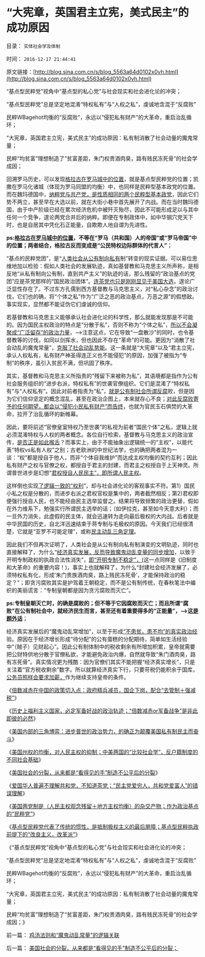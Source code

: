 # “大宪章，英国君主立宪，美式民主”的成功原因

目录： `实体社会学及体制` 

时间： `2016-12-17 21:44:41` 

原文链接：[http://blog.sina.com.cn/s/blog_5563a64d0102x0vh.html](http://blog.sina.com.cn/s/blog_5563a64d0102x0vh.html)

“基点型民粹党”视角中“基点型的私心党”与社会现实和社会进化论的冲突；

“基点型民粹党”总是坚定地混淆“特权私有”与“人权之私”，虔诚地含混于“反腐败”

民粹WBagehot均衡的“反腐败”，永远以“侵犯私有财产”的大革命，重启治乱循环；

“大宪章，英国君主立宪，美式民主”的成功原因：私有制消散了社会动量的魔鬼常量；

民粹“均贫富”理想制造了“贫富差距，朱门权贵酒肉臭，路有贱民冻死骨”的社会学成因；

回溯罗马历史，可以发现[格拉古在罗马城中的位置](../../../2013/3/26/阶级斗争，信仰缺失，礼崩乐坏，格拉古兄弟改革失败.md)，就是基点型民粹党的位置；凯撒在罗马化诸城（体现为罗马同盟的均衡）中，也同样是民粹型基本政党的位置。而在魏玛德国中，[纳粹党与共产党，是性质相同的两个民粹型基本政党](../../../2012/12/25/学雷锋做好事的冲锋队和德国女性垂青的雷锋精神.md)，因此它们势不两立，甚至早在大选以前，就在大街小巷中首先展开了内战。而在当时魏玛德国，由于中产阶级已经在累次经济危机中被歼灭殆尽，因此不可能形成足以与其中任何一个竞争，遑论两党合并后的纳粹。即便在专制政体中，如中华钢穴党天下时，也是自居其中凭化石正能量，自欺欺人地自谓为先进性。

**ps:[格拉古在罗马城中的位置](../../../2013/3/25/改革者宜慎思格拉古兄弟改革的教训.md)，不等在“罗马（共和国）人的帝国”或“罗马帝国”中的位置；两者结合，格拉古反而变成是“公民特权边际群体的代言人”**；

“基点的民粹党团”，是“[人类社会从公有制向私有](../../../2011/5/17/人类发展从公有制走向私有制.md)制”转变的现实证据。可以易位思维地加以检验：假如人类社会的发展轨迹，真如基督教和马克思主义所声称，是相反地“从私有制向公有制，直到共产主义”的轨迹的话，那么残留的“政治基点的党团”应是茶党那样的“国民政治团体”。[连茶党也只是刚刚显见于美国大选](../../../2016/11/24/走投无路的茶党，只能奋起抗争于“政治正确”；.md)，遑论广泛显性存在了。不过东方孔儒到西方基督教与马克思主义，对“私心杂念”的政治讨伐，它们也的确，将“个体之私”作为“广泛之恶的政治基点，万恶之源”的假想敌。事实现实，显然都不能证伪它们虔诚的信仰。

若基督教和马克思主义能够承认社会进化论的科学性，那么就能发现那是不可能的。因为国民主权政治的特点是“分散于私”，否则不称为“个体之私”，[所以不会凝聚成“广泛留存”的政治力量](../../../2016/11/24/走投无路的茶党，只能奋起抗争于“政治正确”；.md)，——>注意这点，它在导致“一盘散沙”的同时，也令基督教等的讨伐，如同以剑挥水，但也因此不存在“革命”的可能。更因为“消散了社会动乱的魔鬼常量”，[克服了社会动乱势能](../../../2013/6/15/有恒产者有恒心，私有财产是人类文明万善之源.md)。这一条就是“大宪章”以及“君主立宪，承认人权私有，私有财产神圣得连正义也不能侵犯”的原因，加强了被指为“专制”的秩序，虽引入贫民不满，但巩固了秩序。

其实，基督教和马克思主义所指责的“残留下来被称为私”，其语境都是指作为公有社会服务组织的“进步右派，特权私有”的世袭官僚组织。它们是混淆了“特权私有”与“人权私有”。因此对前者指责为“私”，[就是公有制社会所谓反腐](../../../2010/3/1/要均贫富后才能民主吗？.md)败，但是因为它们信仰坚定的概念混乱，甚至在政治企图上，本来就存心不良；[对此反腐败寄予的任何期望，都会以“侵犯小民私有财产”而告终](../../../2010/3/1/要均贫富后才能民主吗？.md)，也就为官民玉石俱焚的大革命，拉开了治乱循环的新帷幕。

因此，要将前述“官僚皇室特权乃至世袭”的私视为前者“国民个体”之私，逻辑上就必须混淆特权与人权的两者概念。各位自行检索，基督教与马克思主义的政治宣传，[是否正是如此喉舌](../../../2012/10/8/长子继承权是公有制社会的制度实现.md)？而事实上，由于不能抽象出逻辑统一的“主权”，以能代表“特权vs私有人权”之别；古老欧洲的中世纪法学，也的确把两者混为一谈：“权”都是授自于他人，而非“个体自我维护”而达成主权均衡的契约互利；因此私有财产之权与官僚之权，都授自于君主的封建，而君主之权授自于上天神灵。所谓普世进步是幻想“[君权授自人民民主”，即所谓人民主权](../../../2016/12/10/进步运动的人民主权，就是其反对的“专制暴政”；.md)。

这样倒也实现[了逻辑一致的“权利](../../../2013/9/13/权利是广泛被剥夺后，重新授予少数人的权益.md)”，却与社会进化论的客观事实不符。第1）国民小私之权是分散的，而进步右派之君权官权是集中的，两者截然相反；第2)君权即便强行授自人民，也不能经由民主选举监督之。结果将导致频繁的政治更替，假如在外力维系下，勉强实行所谓民主选举的话；（如伊拉克，甚至如今天意大利）；而一旦外力消失，此虚假的民主体，就会迅速转为走向最后极权的大内战。后者就是中华民国的历史，自北洋迅速结束于蒋专制与毛极权的原因。今天我们已经很清楚，它就是“亚罗不可能定理”，或称[民主动乱三角定理](../../../2016/2/5/解读《旧制度和大革命》原理：专制在历史存在的合理性.md)。

因此我们不但再次证明了，人类社会是从公有制向私有制演变的文明轨迹，同时也直接解释了，为什么“[经济真实发展，反而导致魔鬼动乱变量的同步增加](../../../2016/11/25/“不患贫患不均”的政治学意义：动乱的“势能”随经济发展而增加.md)，以致于开明专制政权的执政合法性消失”，[即“开明专制不稳定”，(](../../../2010/12/20/“开明专制”不可能长期稳定.md)这一点同样是《旧制度和大革命》的重要内容！)，事实上也就解释了，为什么“封建社会经济发展了，必须特权私有化，形成‘朱门贵族酒肉臭，路上贱民冻死骨’，才能保持政治的稳定？”；即贪污腐败其实是护驾着王朝稳定，而不是公有制传统，在春秋笔法中编织的美丽谎言：“专制皇朝都是因为贪污腐败而灭亡”。

**ps:专制皇朝灭亡时，的确是腐败的；但不等于它因腐败而灭亡；而且所谓“腐败”在公有制社会中，就经济民生而言，甚至还有着重要得多的“正能量”，——>这[是题外话](../../../2014/10/15/不宜对反腐败，寄予过高期望.md)**；

经济真实发展后的“魔鬼动乱常增加”，以至于形成[“不患贫，患不均”的真实政治经](http://darthvad.blog.sohu.com/302425964.html)验。原因在于经济增长形成“待分配”的公有蛋糕的分配期待，简单如生活经验中“（贼子）见财起心”。因此公有制体制中的税收剩余有所增加积累，皇帝就需要把公财特供地分散于官僚私欲，才能避免政治内爆，自然就导致“朱门酒肉臭，路有冻死骨”。真实情况更为残酷：因为官僚们其实不能把握“经济真实增长”，只是关注着“官方税收剩余”数字。所以就算经济真实下行，只要苛税仍能积余于国库，[公务员照样会要求加薪，](http://darthvad.blog.163.com/blog/static/5339947020169992251380/)作为继续支持皇帝的条件。

《[倍数减赤在中国的政策切入点：政府精兵减员，国企下岗，配合“去管制＋强减税”](../../../2016/12/9/倍数减赤在中国的政策切入点.md)》

《[历史上福利主义国家，必定军备好战的政治轨迹；“倍数减赤or军备战争”是非此即彼的必然](../../../2016/12/10/福利主义体制，最终必定“要大炮，不要黄油”的不得已；.md)》

《[美国内部的三角博弈：进步普世的政治势力，的确正为颠覆美国私有制民主而奋斗](../../../2016/12/11/进步主义是抢注“进步”的“退步主义”；.md)》

《[美国州权的均衡，对人民主权的抑制；中美两国的“比较社会学”，反户籍制度的不同社会基础](../../../2016/12/12/美国州权的均衡，对人民主权的抑制.md)》

《[美国社会的分裂，从来都是“看得见的手”制造不公平后的分裂](../../../2016/12/13/美国社会的分裂，从来都是“看得见的手”制造不公平后的分裂；.md)》

《[爱国华人普遍不理解共和党，不知道茶党；“民主党爱穷人，共和党爱富人”的错误理解](../../../2016/12/14/共和党“小政府，少干预”的保守主义倾向的政治来源；.md)》

《[美国两党制是（人民主权观念残留＋地方主权均衡）的杂交产物；作为政治基点的“民粹党”](../../../2016/12/15/美国两党制是杂交产物，作为政治基点的“民粹党”.md)》

《[基点型民粹党代表了传统的惯性，是抵制极权主义的最后屏障；基点型民粹执政前提下的“改良主义，改革派”](../../../2016/12/16/任何政制中都有扎根于化石正能量的“基点型民粹党”；.md)》

《“基点型民粹党”视角中“基点型的私心党”与社会现实和社会进化论的冲突；

“基点型民粹党”总是坚定地混淆“特权私有”与“人权之私”，虔诚地含混于“反腐败”

民粹WBagehot均衡的“反腐败”，永远以“侵犯私有财产”的大革命，重启治乱循环；

“大宪章，英国君主立宪，美式民主”的成功原因：私有制消散了社会动量的魔鬼常量；

民粹“均贫富”理想制造了“贫富差距，朱门权贵酒肉臭，路有贱民冻死骨”的社会学成因；》

前一篇： [鸡汤法则和“魔鬼动乱常量”的逻辑关联](../../../2016/12/24/鸡汤法则和“魔鬼动乱常量”的逻辑关联.md)

后一篇： [美国社会的分裂，从来都是“看得见的手”制造不公平后的分裂；](../../../2016/12/13/美国社会的分裂，从来都是“看得见的手”制造不公平后的分裂；.md)

